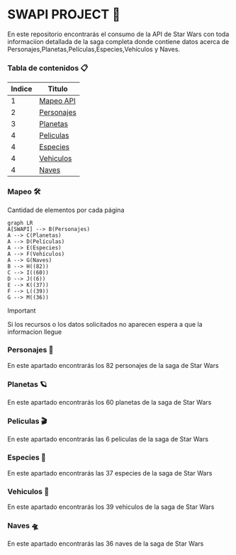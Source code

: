 # SWAPI PROJECT 🚀
En este repositorio encontrarás el consumo de la API de Star Wars con toda informaciíon detallada de la saga completa donde contiene datos acerca de Personajes,Planetas,Películas,Especies,Vehículos y Naves.

### Tabla de contenidos 📋
| Indice | Titulo  |
|--|--|
| 1 | [Mapeo API](#Mapeo) |
| 2 | [Personajes](#Personajes) |
| 3 | [Planetas](#Planetas) |
| 4 | [Peliculas](#Peliculas) |
| 4 | [Especies](#Especies) |
| 4 | [Vehiculos](#Vehiculos) |
| 4 | [Naves](#Naves) |


### Mapeo 🛠️
Cantidad de elementos por cada página
```mermaid
graph LR
A[SWAPI] --> B(Personajes)
A --> C(Planetas)
A --> D(Películas)
A --> E(Especies)
A --> F(Vehículos)
A --> G(Naves)
B --> H((82))
C --> I((60))
D --> J((6))
E --> K((37)) 
F --> L((39))
G --> M((36))
```

>[!IMPORTANT]
>Si los recursos o los datos solicitados no aparecen espera a que la informacion llegue


### Personajes 🧍
En este apartado encontrarás los 82 personajes de la saga de Star Wars


### Planetas 🪐
En este apartado encontrarás los 60 planetas de la saga de Star Wars

### Peliculas 🎬
En este apartado encontrarás las 6 peliculas de la saga de Star Wars

### Especies 👹
En este apartado encontrarás las 37 especies de la saga de Star Wars

### Vehiculos 🚜
En este apartado encontrarás los 39 vehiculos de la saga de Star Wars

### Naves 🛸
En este apartado encontrarás las 36 naves de la saga de Star Wars
